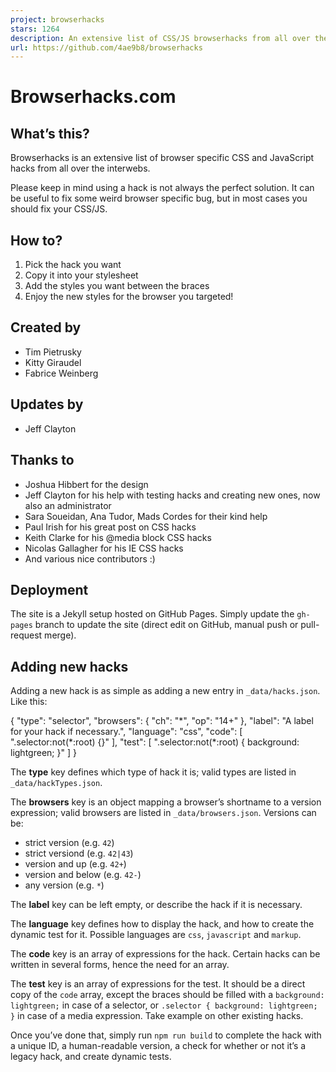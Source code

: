 ```yaml
---
project: browserhacks
stars: 1264
description: An extensive list of CSS/JS browserhacks from all over the interwebs.
url: https://github.com/4ae9b8/browserhacks
---
```


Browserhacks.com
================

What’s this?
------------

Browserhacks is an extensive list of browser specific CSS and JavaScript hacks from all over the interwebs.

Please keep in mind using a hack is not always the perfect solution. It can be useful to fix some weird browser specific bug, but in most cases you should fix your CSS/JS.

How to?
-------

1.  Pick the hack you want
2.  Copy it into your stylesheet
3.  Add the styles you want between the braces
4.  Enjoy the new styles for the browser you targeted!

Created by
----------

-   Tim Pietrusky
-   Kitty Giraudel
-   Fabrice Weinberg

Updates by
----------

-   Jeff Clayton

Thanks to
---------

-   Joshua Hibbert for the design
-   Jeff Clayton for his help with testing hacks and creating new ones, now also an administrator
-   Sara Soueidan, Ana Tudor, Mads Cordes for their kind help
-   Paul Irish for his great post on CSS hacks
-   Keith Clarke for his @media block CSS hacks
-   Nicolas Gallagher for his IE CSS hacks
-   And various nice contributors :)

Deployment
----------

The site is a Jekyll setup hosted on GitHub Pages. Simply update the `gh-pages` branch to update the site (direct edit on GitHub, manual push or pull-request merge).

Adding new hacks
----------------

Adding a new hack is as simple as adding a new entry in `_data/hacks.json`. Like this:

{
  "type": "selector",
  "browsers": {
    "ch": "\*",
    "op": "14+"
  },
  "label": "A label for your hack if necessary.",
  "language": "css",
  "code": \[
    ".selector:not(\*:root) {}"
  \],
  "test": \[
    ".selector:not(\*:root) { background: lightgreen; }"
  \]
}

The **type** key defines which type of hack it is; valid types are listed in `_data/hackTypes.json`.

The **browsers** key is an object mapping a browser’s shortname to a version expression; valid browsers are listed in `_data/browsers.json`. Versions can be:

-   strict version (e.g. `42`)
-   strict versiond (e.g. `42|43`)
-   version and up (e.g. `42+`)
-   version and below (e.g. `42-`)
-   any version (e.g. `*`)

The **label** key can be left empty, or describe the hack if it is necessary.

The **language** key defines how to display the hack, and how to create the dynamic test for it. Possible languages are `css`, `javascript` and `markup`.

The **code** key is an array of expressions for the hack. Certain hacks can be written in several forms, hence the need for an array.

The **test** key is an array of expressions for the test. It should be a direct copy of the `code` array, except the braces should be filled with a `background: lightgreen;` in case of a selector, or `.selector { background: lightgreen; }` in case of a media expression. Take example on other existing hacks.

Once you’ve done that, simply run `npm run build` to complete the hack with a unique ID, a human-readable version, a check for whether or not it’s a legacy hack, and create dynamic tests.
